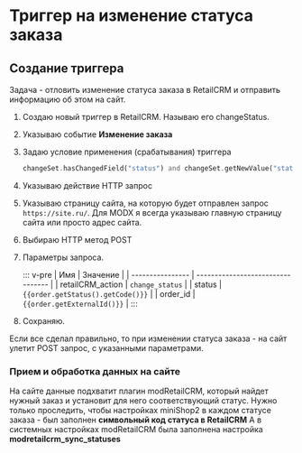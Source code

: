 # Триггер на изменение статуса заказа

## Создание триггера

Задача - отловить изменение статуса заказа в RetailCRM и отправить информацию об этом на сайт.

1. Создаю новый триггер в RetailCRM.  Называю его changeStatus.
2. Указываю событие **Изменение заказа**
3. Задаю условие применения (срабатывания) триггера

    ```php
    changeSet.hasChangedField("status") and changeSet.getNewValue("status")
    ```

4. Указываю действие HTTP запрос
5. Указываю страницу сайта, на которую будет отправлен запрос `https://site.ru/`. Для  MODX я всегда указываю главную страницу сайта или просто адрес сайта.
6. Выбираю HTTP метод POST
7. Параметры запроса.

    ::: v-pre
    | Имя              | Значение                          |
    | ---------------- | --------------------------------- |
    | retailCRM_action | `change_status`                   |
    | status           | `{{order.getStatus().getCode()}}` |
    | order_id         | `{{order.getExternalId()}}`       |
    :::

8. Сохраняю.

Если все сделал правильно, то при изменении статуса заказа - на сайт улетит POST запрос, с указанными параметрами.

### Прием и обработка данных на сайте

На сайте данные подхватит плагин modRetailCRM, который найдет нужный заказ и установит для него соответствующий статус.
Нужно только проследить, чтобы настройках miniShop2 в каждом статусе заказа - был заполнен **символьный код статуса в RetailCRM**
А в системных настройках modRetailCRM была заполнена настройка **modretailcrm_sync_statuses**
